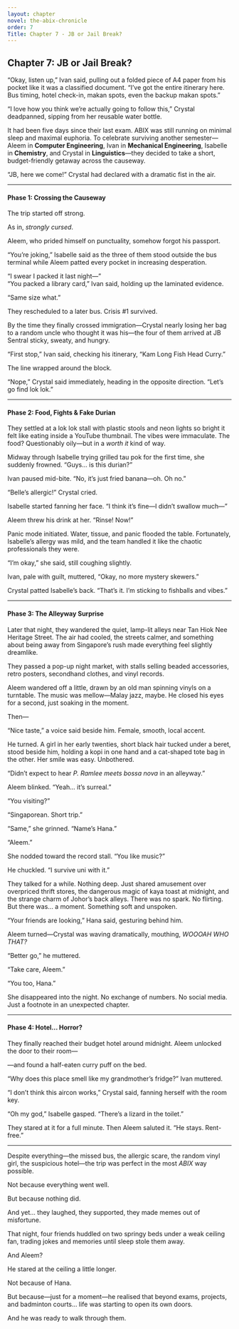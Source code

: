 ```yaml
---
layout: chapter
novel: the-abix-chronicle
order: 7
Title: Chapter 7 - JB or Jail Break?
---
```


## **Chapter 7: JB or Jail Break?**

“Okay, listen up,” Ivan said, pulling out a folded piece of A4 paper from his pocket like it was a classified document. “I’ve got the entire itinerary here. Bus timing, hotel check-in, makan spots, even the backup makan spots.”

“I love how you think we’re actually going to follow this,” Crystal deadpanned, sipping from her reusable water bottle.

It had been five days since their last exam. ABIX was still running on minimal sleep and maximal euphoria. To celebrate surviving another semester—Aleem in **Computer Engineering**, Ivan in **Mechanical Engineering**, Isabelle in **Chemistry**, and Crystal in **Linguistics**—they decided to take a short, budget-friendly getaway across the causeway.

“JB, here we come!” Crystal had declared with a dramatic fist in the air.

---

#### **Phase 1: Crossing the Causeway**

The trip started off strong.

As in, *strongly cursed*.

Aleem, who prided himself on punctuality, somehow forgot his passport.

“You’re joking,” Isabelle said as the three of them stood outside the bus terminal while Aleem patted every pocket in increasing desperation.

“I swear I packed it last night—”  
“You packed a library card,” Ivan said, holding up the laminated evidence.

“Same size what.”

They rescheduled to a later bus. Crisis #1 survived.

By the time they finally crossed immigration—Crystal nearly losing her bag to a random uncle who thought it was his—the four of them arrived at JB Sentral sticky, sweaty, and hungry.

“First stop,” Ivan said, checking his itinerary, “Kam Long Fish Head Curry.”

The line wrapped around the block.

“Nope,” Crystal said immediately, heading in the opposite direction. “Let’s go find lok lok.”

---

#### **Phase 2: Food, Fights & Fake Durian**

They settled at a lok lok stall with plastic stools and neon lights so bright it felt like eating inside a YouTube thumbnail. The vibes were immaculate. The food? Questionably oily—but in a *worth it* kind of way.

Midway through Isabelle trying grilled tau pok for the first time, she suddenly frowned. “Guys… is this durian?”

Ivan paused mid-bite. “No, it’s just fried banana—oh. Oh no.”

“Belle’s allergic!” Crystal cried.

Isabelle started fanning her face. “I think it’s fine—I didn’t swallow much—”

Aleem threw his drink at her. “Rinse! Now!”

Panic mode initiated. Water, tissue, and panic flooded the table. Fortunately, Isabelle’s allergy was mild, and the team handled it like the chaotic professionals they were.

“I’m okay,” she said, still coughing slightly.

Ivan, pale with guilt, muttered, “Okay, no more mystery skewers.”

Crystal patted Isabelle’s back. “That’s it. I’m sticking to fishballs and vibes.”

---

#### **Phase 3: The Alleyway Surprise**

Later that night, they wandered the quiet, lamp-lit alleys near Tan Hiok Nee Heritage Street. The air had cooled, the streets calmer, and something about being away from Singapore’s rush made everything feel slightly dreamlike.

They passed a pop-up night market, with stalls selling beaded accessories, retro posters, secondhand clothes, and vinyl records.

Aleem wandered off a little, drawn by an old man spinning vinyls on a turntable. The music was mellow—Malay jazz, maybe. He closed his eyes for a second, just soaking in the moment.

Then—

“Nice taste,” a voice said beside him. Female, smooth, local accent.

He turned. A girl in her early twenties, short black hair tucked under a beret, stood beside him, holding a kopi in one hand and a cat-shaped tote bag in the other. Her smile was easy. Unbothered.

“Didn’t expect to hear *P. Ramlee meets bossa nova* in an alleyway.”

Aleem blinked. “Yeah... it’s surreal.”

“You visiting?”

“Singaporean. Short trip.”

“Same,” she grinned. “Name’s Hana.”

“Aleem.”

She nodded toward the record stall. “You like music?”

He chuckled. “I survive uni with it.”

They talked for a while. Nothing deep. Just shared amusement over overpriced thrift stores, the dangerous magic of kaya toast at midnight, and the strange charm of Johor’s back alleys. There was no spark. No flirting. But there was... a moment. Something soft and unspoken.

“Your friends are looking,” Hana said, gesturing behind him.

Aleem turned—Crystal was waving dramatically, mouthing, *WOOOAH WHO THAT?*

“Better go,” he muttered.

“Take care, Aleem.”

“You too, Hana.”

She disappeared into the night. No exchange of numbers. No social media. Just a footnote in an unexpected chapter.

---

#### **Phase 4: Hotel... Horror?**

They finally reached their budget hotel around midnight. Aleem unlocked the door to their room—

—and found a half-eaten curry puff on the bed.

“Why does this place smell like my grandmother’s fridge?” Ivan muttered.

“I don’t think this aircon works,” Crystal said, fanning herself with the room key.

“Oh my god,” Isabelle gasped. “There’s a lizard in the toilet.”

They stared at it for a full minute. Then Aleem saluted it. “He stays. Rent-free.”

---

Despite everything—the missed bus, the allergic scare, the random vinyl girl, the suspicious hotel—the trip was perfect in the most *ABIX* way possible.

Not because everything went well.

But because nothing did.

And yet... they laughed, they supported, they made memes out of misfortune.

That night, four friends huddled on two springy beds under a weak ceiling fan, trading jokes and memories until sleep stole them away.

And Aleem?

He stared at the ceiling a little longer.

Not because of Hana.

But because—just for a moment—he realised that beyond exams, projects, and badminton courts… life was starting to open its own doors.

And he was ready to walk through them.